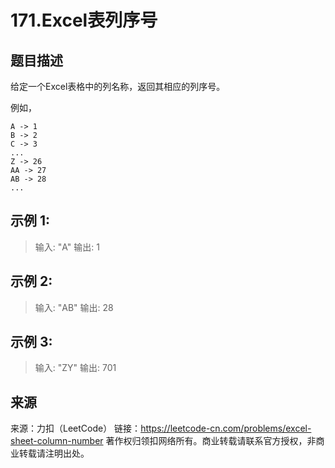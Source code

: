 # 171.Excel表列序号

## 题目描述
给定一个Excel表格中的列名称，返回其相应的列序号。

例如，

    A -> 1
    B -> 2
    C -> 3
    ...
    Z -> 26
    AA -> 27
    AB -> 28 
    ...

## 示例 1:

> 输入: "A"
> 输出: 1

## 示例 2:

> 输入: "AB"
> 输出: 28

## 示例 3:

> 输入: "ZY"
> 输出: 701

## 来源
来源：力扣（LeetCode）
链接：https://leetcode-cn.com/problems/excel-sheet-column-number
著作权归领扣网络所有。商业转载请联系官方授权，非商业转载请注明出处。